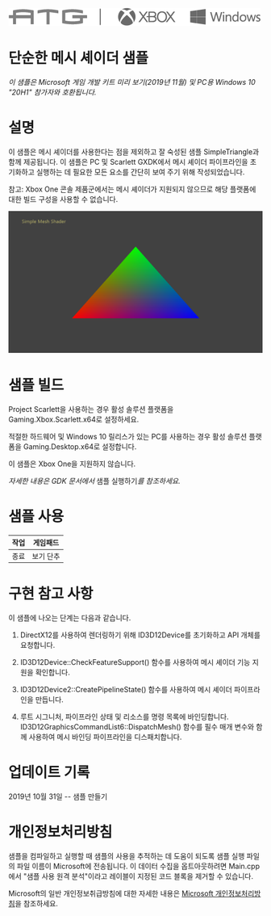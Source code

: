   ![](./media/image1.png)

#   단순한 메시 셰이더 샘플

*이 샘플은 Microsoft 게임 개발 키트 미리 보기(2019년 11월) 및 PC용
Windows 10 "20H1" 참가자와 호환됩니다.*

# 설명

이 샘플은 메시 셰이더를 사용한다는 점을 제외하고 잘 숙성된 샘플
SimpleTriangle과 함께 제공됩니다. 이 샘플은 PC 및 Scarlett GXDK에서 메시
셰이더 파이프라인을 초기화하고 실행하는 데 필요한 모든 요소를 간단히
보여 주기 위해 작성되었습니다.

참고: Xbox One 콘솔 제품군에서는 메시 셰이더가 지원되지 않으므로 해당
플랫폼에 대한 빌드 구성을 사용할 수 없습니다.

![](./media/image3.png)

# 샘플 빌드

Project Scarlett을 사용하는 경우 활성 솔루션 플랫폼을
Gaming.Xbox.Scarlett.x64로 설정하세요.

적절한 하드웨어 및 Windows 10 릴리스가 있는 PC를 사용하는 경우 활성
솔루션 플랫폼을 Gaming.Desktop.x64로 설정합니다.

이 샘플은 Xbox One을 지원하지 않습니다.

*자세한 내용은 GDK 문서에서* 샘플 실행하기*를 참조하세요.*

# 샘플 사용

| 작업                            |  게임패드                           |
|---------------------------------|------------------------------------|
| 종료                            |  보기 단추                          |

# 구현 참고 사항

이 샘플에 나오는 단계는 다음과 같습니다.

1.  DirectX12를 사용하여 렌더링하기 위해 ID3D12Device를 초기화하고 API
    개체를 요청합니다.

2.  ID3D12Device::CheckFeatureSupport() 함수를 사용하여 메시 셰이더 기능
    지원을 확인합니다.

3.  ID3D12Device2::CreatePipelineState() 함수를 사용하여 메시 셰이더
    파이프라인을 만듭니다.

4.  루트 시그니처, 파이프라인 상태 및 리소스를 명령 목록에 바인딩합니다.
    ID3D12GraphicsCommandList6::DispatchMesh() 함수를 필수 매개 변수와
    함께 사용하여 메시 바인딩 파이프라인을 디스패치합니다.

# 업데이트 기록

2019년 10월 31일 -- 샘플 만들기

# 개인정보처리방침

샘플을 컴파일하고 실행할 때 샘플의 사용을 추적하는 데 도움이 되도록 샘플
실행 파일의 파일 이름이 Microsoft에 전송됩니다. 이 데이터 수집을
옵트아웃하려면 Main.cpp에서 \"샘플 사용 원격 분석\"이라고 레이블이
지정된 코드 블록을 제거할 수 있습니다.

Microsoft의 일반 개인정보취급방침에 대한 자세한 내용은 [Microsoft
개인정보처리방침](https://privacy.microsoft.com/en-us/privacystatement/)을
참조하세요.
